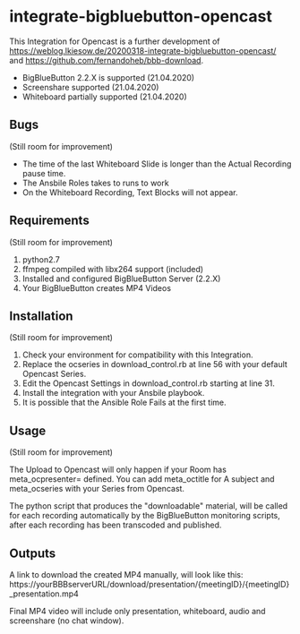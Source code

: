 # integrate-bigbluebutton-opencast

This Integration for Opencast is a further development of https://weblog.lkiesow.de/20200318-integrate-bigbluebutton-opencast/ and https://github.com/fernandoheb/bbb-download.

- BigBlueButton 2.2.X is supported (21.04.2020)
- Screenshare supported (21.04.2020)
- Whiteboard partially supported (21.04.2020)

## Bugs

(Still room for improvement)

- The time of the last Whiteboard Slide is longer than the Actual Recording pause time.
- The Ansbile Roles takes to runs to work
- On the Whiteboard Recording, Text Blocks will not appear.

## Requirements

(Still room for improvement)

1. python2.7
2. ffmpeg compiled with libx264 support (included)
3. Installed and configured BigBlueButton Server (2.2.X)
4. Your BigBlueButton creates MP4 Videos

## Installation

(Still room for improvement)

1. Check your environment for compatibility with this Integration.
2. Replace the ocseries in download_control.rb at line 56 with your default Opencast Series.
3. Edit the Opencast Settings in download_control.rb starting at line 31.
4. Install the integration with your Ansbile playbook.
5. It is possible that the Ansible Role Fails at the first time.

## Usage

(Still room for improvement)

The Upload to Opencast will only happen if your Room has meta_ocpresenter= defined.
You can add meta_octitle for A subject and meta_ocseries with your Series from Opencast.

The python script that produces the "downloadable" material, will be called for each recording automatically by the BigBlueButton monitoring scripts, after each recording has been transcoded and published.

## Outputs

A link to download the created MP4 manually, will look like this: https://yourBBBserverURL/download/presentation/{meetingID}/{meetingID}_presentation.mp4

Final MP4 video will include only presentation, whiteboard, audio and screenshare (no chat window).
